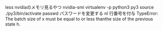 less 
nvidiaのメモリ見るやつ nvidia-smi
virtualenv -p python3 py3
source ./py3/bin/activate
passwd パスワードを変更する
nl 行番号を付与
TypeError: The batch size of x must be equal to or less thanthe size of the previous state h.

